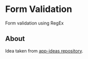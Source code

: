 # Form Validation
Form validation using RegEx

## About
Idea taken from [app-ideas repository](https://github.com/florinpop17/app-ideas). 